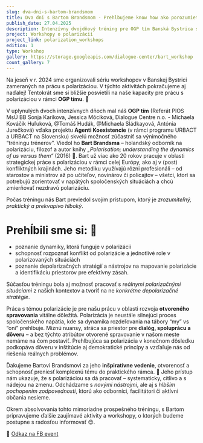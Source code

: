 ```yaml
---
slug: dva-dni-s-bartom-brandsmom
title: Dva dni s Bartom Brandsmom - Prehlbujeme know how ako porozumieť polarizácii a ako s ňou efektívne pracovať
publish_date: 27.04.2025
description: Intenzívny dvojdňový tréning pre OGP tím Banská Bystrica s expertom Bartom Brandsmom zameraný na prehĺbenie know-how v práci s polarizáciou, v rámci projektu Agenti Koexistencie.
project: Workshopy o polarizácii
project_link: polarization_workshops
edition: 1
type: Workshop
gallery: https://storage.googleapis.com/dialogue-center/bart_workshop
count_gallery: 7
---
```






Na jeseň v r. 2024 sme organizovali sériu workshopov v Banskej Bystrici zameraných na prácu s polarizáciou. V týchto aktivitách pokračujeme aj naďalej! Tentokrát sme si bližšie posvietili na naše kapacity pre prácu s polarizáciou v rámci **OGP tímu**. 🎯


V uplynulých dvoch intenzívnych dňoch mal náš **OGP tím** (Referát PIOS MsÚ BB Sonja Karikova, Jessica Môciková, Dialogue Centre n.o. - Michaela Kováčik Huľuková, @Tomáš Hudák, @Michaela Sládkayová, Antónia Jurečková) vďaka projektu **Agenti Koexistencie** (v rámci programu URBACT a URBACT na Slovensku) skvelú možnosť zúčastniť sa výnimočného “tréningu trénerov”. Viedol ho **Bart Brandsma** – holandský odborník na polarizáciu, filozof a autor knihy *„Polarisation; understanding the dynamics of us versus them“* (2016) 📖. Bart už viac ako 20 rokov pracuje v oblasti strategickej práce s polarizáciou v rámci celej Európy, ako aj v (post) konfliktných krajinách. Jeho metodiku využívajú rôzni profesionáli – od starostov a ministrov až po učiteľov, novinárov či policajtov – všetci, ktorí sa potrebujú zorientovať v napätých spoločenských situáciách a chcú zmierňovať nezdravú polarizáciu.

Počas tréningu nás Bart previedol svojím prístupom, ktorý je *zrozumiteľný, praktický a prekvapivo hlboký*.

# Prehĺbili sme si: 🧠
 - poznanie dynamiky, ktorá funguje v polarizácii
 - schopnosť rozpoznať konflikt od polarizácie a jednotlivé role v polarizovaných situáciách
 - poznanie depolarizačných stratégií a nástrojov na mapovanie polarizácie a identifikáciu priestorov pre efektívny zásah.

Súčasťou tréningu bola aj možnosť pracovať s *reálnymi polarizačnými situáciami* z našich kontextov a tvoriť na ne *konkrétne depolarizačné stratégie*.

Práca s témou polarizácie je pre našu prácu v oblasti rozvoja **otvoreného spravovania** vitálne dôležitá. Polarizácia je neustále silnejúci proces spoločenského napätia, kde sa dynamika rozdeľovania na tábory “my” vs “oni” prehlbuje. Miznú nuansy, stráca sa priestor pre **dialóg, spoluprácu a dôveru** – a bez týchto atribútov otvorené spravovanie v našom meste nemáme na čom postaviť. Prehlbujúca sa polarizácia v konečnom dôsledku podkopáva dôveru v inštitúcie aj demokratické princípy a vzďaľuje nás od riešenia reálnych problémov.

Ďakujeme Bartovi Brandsmovi za jeho **inšpiratívne vedenie**, otvorenosť a schopnosť preniesť komplexnú tému do praktického rámca. 🙏 Jeho prístup nám ukazuje, že s polarizáciou sa dá pracovať – systematicky, citlivo a s nádejou na zmenu. Odchádzame s *novými nástrojmi*, ale aj s *hlbším pochopením zodpovednosti*, ktorú ako odborníci, facilitátori či aktívni občania nesieme.

Okrem absolvovania tohto mimoriadne prospešného tréningu, s Bartom pripravujeme ďalšie zaujímavé aktivity a workshopy, o ktorých budeme postupne s radosťou informovať 😊.

<p>
📎 <a href="https://www.facebook.com/share/p/16DN6R86h6/?mibextid=wwXIfr" class="text-blue-600 underline" target="_blank">Odkaz na FB event</a>
</p>



